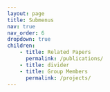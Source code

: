 ```yaml
---
layout: page
title: Submenus
nav: true
nav_order: 6
dropdown: true
children: 
    - title: Related Papers
      permalink: /publications/
    - title: divider
    - title: Group Members
      permalink: /projects/
---
```


<!-- goup member was projcets -->